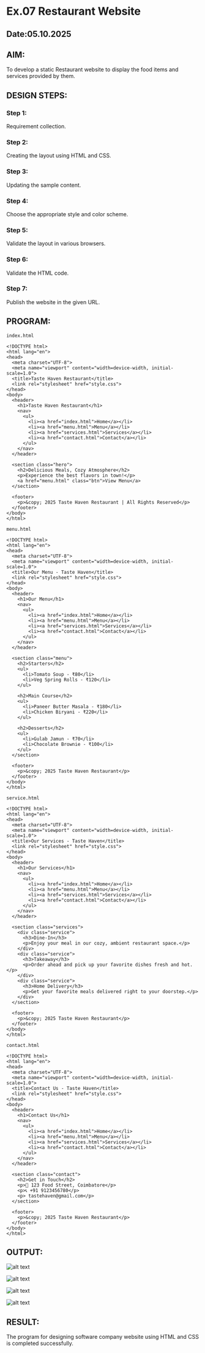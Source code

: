 # Ex.07 Restaurant Website
## Date:05.10.2025

## AIM:
To develop a static Restaurant website to display the food items and services provided by them.

## DESIGN STEPS:

### Step 1:
Requirement collection.

### Step 2:
Creating the layout using HTML and CSS.

### Step 3:
Updating the sample content.

### Step 4:
Choose the appropriate style and color scheme.

### Step 5:
Validate the layout in various browsers.

### Step 6:
Validate the HTML code.

### Step 7:
Publish the website in the given URL.

## PROGRAM:
```
index.html

<!DOCTYPE html>
<html lang="en">
<head>
  <meta charset="UTF-8">
  <meta name="viewport" content="width=device-width, initial-scale=1.0">
  <title>Taste Haven Restaurant</title>
  <link rel="stylesheet" href="style.css">
</head>
<body>
  <header>
    <h1>Taste Haven Restaurant</h1>
    <nav>
      <ul>
        <li><a href="index.html">Home</a></li>
        <li><a href="menu.html">Menu</a></li>
        <li><a href="services.html">Services</a></li>
        <li><a href="contact.html">Contact</a></li>
      </ul>
    </nav>
  </header>

  <section class="hero">
    <h2>Delicious Meals, Cozy Atmosphere</h2>
    <p>Experience the best flavors in town!</p>
    <a href="menu.html" class="btn">View Menu</a>
  </section>

  <footer>
    <p>&copy; 2025 Taste Haven Restaurant | All Rights Reserved</p>
  </footer>
</body>
</html>

menu.html

<!DOCTYPE html>
<html lang="en">
<head>
  <meta charset="UTF-8">
  <meta name="viewport" content="width=device-width, initial-scale=1.0">
  <title>Our Menu - Taste Haven</title>
  <link rel="stylesheet" href="style.css">
</head>
<body>
  <header>
    <h1>Our Menu</h1>
    <nav>
      <ul>
        <li><a href="index.html">Home</a></li>
        <li><a href="menu.html">Menu</a></li>
        <li><a href="services.html">Services</a></li>
        <li><a href="contact.html">Contact</a></li>
      </ul>
    </nav>
  </header>

  <section class="menu">
    <h2>Starters</h2>
    <ul>
      <li>Tomato Soup - ₹80</li>
      <li>Veg Spring Rolls - ₹120</li>
    </ul>

    <h2>Main Course</h2>
    <ul>
      <li>Paneer Butter Masala - ₹180</li>
      <li>Chicken Biryani - ₹220</li>
    </ul>

    <h2>Desserts</h2>
    <ul>
      <li>Gulab Jamun - ₹70</li>
      <li>Chocolate Brownie - ₹100</li>
    </ul>
  </section>

  <footer>
    <p>&copy; 2025 Taste Haven Restaurant</p>
  </footer>
</body>
</html>

service.html

<!DOCTYPE html>
<html lang="en">
<head>
  <meta charset="UTF-8">
  <meta name="viewport" content="width=device-width, initial-scale=1.0">
  <title>Our Services - Taste Haven</title>
  <link rel="stylesheet" href="style.css">
</head>
<body>
  <header>
    <h1>Our Services</h1>
    <nav>
      <ul>
        <li><a href="index.html">Home</a></li>
        <li><a href="menu.html">Menu</a></li>
        <li><a href="services.html">Services</a></li>
        <li><a href="contact.html">Contact</a></li>
      </ul>
    </nav>
  </header>

  <section class="services">
    <div class="service">
      <h3>Dine-In</h3>
      <p>Enjoy your meal in our cozy, ambient restaurant space.</p>
    </div>
    <div class="service">
      <h3>Takeaway</h3>
      <p>Order ahead and pick up your favorite dishes fresh and hot.</p>
    </div>
    <div class="service">
      <h3>Home Delivery</h3>
      <p>Get your favorite meals delivered right to your doorstep.</p>
    </div>
  </section>

  <footer>
    <p>&copy; 2025 Taste Haven Restaurant</p>
  </footer>
</body>
</html>

contact.html

<!DOCTYPE html>
<html lang="en">
<head>
  <meta charset="UTF-8">
  <meta name="viewport" content="width=device-width, initial-scale=1.0">
  <title>Contact Us - Taste Haven</title>
  <link rel="stylesheet" href="style.css">
</head>
<body>
  <header>
    <h1>Contact Us</h1>
    <nav>
      <ul>
        <li><a href="index.html">Home</a></li>
        <li><a href="menu.html">Menu</a></li>
        <li><a href="services.html">Services</a></li>
        <li><a href="contact.html">Contact</a></li>
      </ul>
    </nav>
  </header>

  <section class="contact">
    <h2>Get in Touch</h2>
    <p>📍 123 Food Street, Coimbatore</p>
    <p>📞 +91 9123456780</p>
    <p> tastehaven@gmail.com</p>
  </section>

  <footer>
    <p>&copy; 2025 Taste Haven Restaurant</p>
  </footer>
</body>
</html>

```
## OUTPUT:
![alt text](<Screenshot 2025-10-05 184750.png>)

![alt text](<Screenshot 2025-10-05 184652.png>)

![alt text](<Screenshot 2025-10-05 185022.png>)

![alt text](<Screenshot 2025-10-05 184733.png>)







## RESULT:
The program for designing software company website using HTML and CSS is completed successfully.
